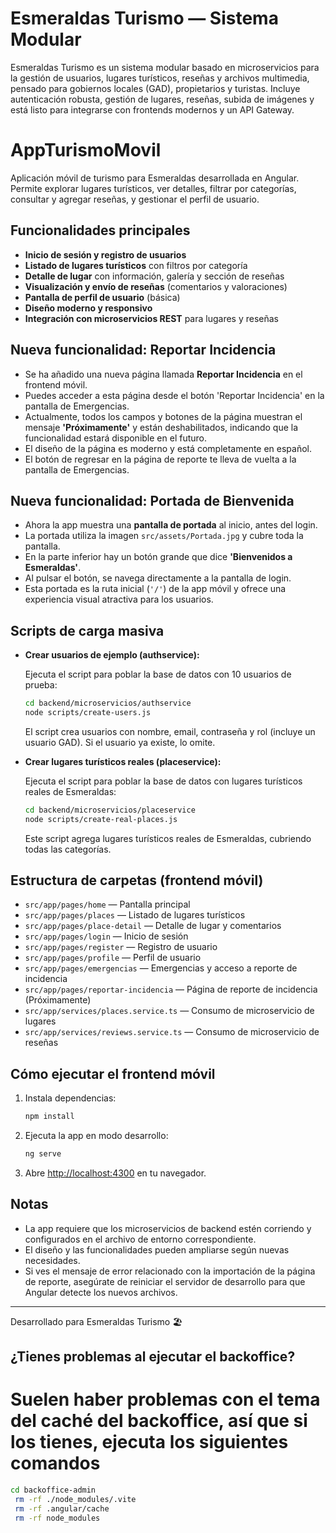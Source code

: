 # Esmeraldas Turismo — Sistema Modular

Esmeraldas Turismo es un sistema modular basado en microservicios para la gestión de usuarios, lugares turísticos, reseñas y archivos multimedia, pensado para gobiernos locales (GAD), propietarios y turistas. Incluye autenticación robusta, gestión de lugares, reseñas, subida de imágenes y está listo para integrarse con frontends modernos y un API Gateway.

# AppTurismoMovil

Aplicación móvil de turismo para Esmeraldas desarrollada en Angular. Permite explorar lugares turísticos, ver detalles, filtrar por categorías, consultar y agregar reseñas, y gestionar el perfil de usuario.

## Funcionalidades principales

- **Inicio de sesión y registro de usuarios**
- **Listado de lugares turísticos** con filtros por categoría
- **Detalle de lugar** con información, galería y sección de reseñas
- **Visualización y envío de reseñas** (comentarios y valoraciones)
- **Pantalla de perfil de usuario** (básica)
- **Diseño moderno y responsivo**
- **Integración con microservicios REST** para lugares y reseñas

## Nueva funcionalidad: Reportar Incidencia

- Se ha añadido una nueva página llamada **Reportar Incidencia** en el frontend móvil.
- Puedes acceder a esta página desde el botón 'Reportar Incidencia' en la pantalla de Emergencias.
- Actualmente, todos los campos y botones de la página muestran el mensaje **'Próximamente'** y están deshabilitados, indicando que la funcionalidad estará disponible en el futuro.
- El diseño de la página es moderno y está completamente en español.
- El botón de regresar en la página de reporte te lleva de vuelta a la pantalla de Emergencias.

## Nueva funcionalidad: Portada de Bienvenida

- Ahora la app muestra una **pantalla de portada** al inicio, antes del login.
- La portada utiliza la imagen `src/assets/Portada.jpg` y cubre toda la pantalla.
- En la parte inferior hay un botón grande que dice **'Bienvenidos a Esmeraldas'**.
- Al pulsar el botón, se navega directamente a la pantalla de login.
- Esta portada es la ruta inicial (`'/'`) de la app móvil y ofrece una experiencia visual atractiva para los usuarios.

## Scripts de carga masiva

- **Crear usuarios de ejemplo (authservice):**
  
  Ejecuta el script para poblar la base de datos con 10 usuarios de prueba:
  ```bash
  cd backend/microservicios/authservice
  node scripts/create-users.js
  ```
  El script crea usuarios con nombre, email, contraseña y rol (incluye un usuario GAD). Si el usuario ya existe, lo omite.

- **Crear lugares turísticos reales (placeservice):**
  
  Ejecuta el script para poblar la base de datos con lugares turísticos reales de Esmeraldas:
  ```bash
  cd backend/microservicios/placeservice
  node scripts/create-real-places.js
  ```
  Este script agrega lugares turísticos reales de Esmeraldas, cubriendo todas las categorías.

## Estructura de carpetas (frontend móvil)

- `src/app/pages/home` — Pantalla principal
- `src/app/pages/places` — Listado de lugares turísticos
- `src/app/pages/place-detail` — Detalle de lugar y comentarios
- `src/app/pages/login` — Inicio de sesión
- `src/app/pages/register` — Registro de usuario
- `src/app/pages/profile` — Perfil de usuario
- `src/app/pages/emergencias` — Emergencias y acceso a reporte de incidencia
- `src/app/pages/reportar-incidencia` — Página de reporte de incidencia (Próximamente)
- `src/app/services/places.service.ts` — Consumo de microservicio de lugares
- `src/app/services/reviews.service.ts` — Consumo de microservicio de reseñas

## Cómo ejecutar el frontend móvil

1. Instala dependencias:
   ```bash
   npm install
   ```
2. Ejecuta la app en modo desarrollo:
   ```bash
   ng serve
   ```
3. Abre [http://localhost:4300](http://localhost:4300) en tu navegador.

## Notas
- La app requiere que los microservicios de backend estén corriendo y configurados en el archivo de entorno correspondiente.
- El diseño y las funcionalidades pueden ampliarse según nuevas necesidades.
- Si ves el mensaje de error relacionado con la importación de la página de reporte, asegúrate de reiniciar el servidor de desarrollo para que Angular detecte los nuevos archivos.

---
Desarrollado para Esmeraldas Turismo 🏖️

## ¿Tienes problemas al ejecutar el backoffice?
 # Suelen haber problemas con el tema del caché del backoffice, así que si los tienes, ejecuta los siguientes comandos
```bash
cd backoffice-admin
 rm -rf ./node_modules/.vite
 rm -rf .angular/cache
 rm -rf node_modules
 ```